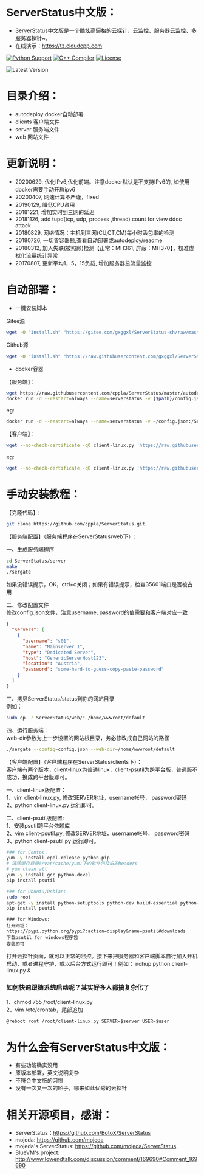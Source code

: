 # ServerStatus中文版：

* ServerStatus中文版是一个酷炫高逼格的云探针、云监控、服务器云监控、多服务器探针~。
* 在线演示：https://tz.cloudcpp.com

[![Python Support](https://img.shields.io/badge/python-2.7%2B%20-blue.svg)](https://github.com/cppla/ServerStatus)
[![C++ Compiler](http://img.shields.io/badge/C++-GNU-blue.svg?style=flat&logo=cplusplus)](https://github.com/cppla/ServerStatus)
[![License](https://img.shields.io/badge/license-MIT-4EB1BA.svg?style=flat-square)](https://github.com/cppla/ServerStatus)

![Latest Version](http://dl.cpp.la/Archive/serverstatus.png)

# 目录介绍：

* autodeploy docker自动部署
* clients 客户端文件
* server 服务端文件
* web 网站文件

# 更新说明：

* 20200629, 优化IPv6,优化前端。注意docker默认是不支持IPv6的, 如使用docker需要手动开启ipv6
* 20200407, 网速计算不严谨，fixed
* 20190129, 降低CPU占用
* 20181221, 增加实时到三网的延迟
* 20181126, add tupd(tcp, udp, process ,thread) count for view ddcc attack
* 20180829, 网络情况：主机到三网(CU,CT,CM)每小时丢包率的检测
* 20180726, 一切皆容器额,查看自动部署或autodeploy/readme
* 20180312, 加入失联(被照顾)检测【正常：MH361, 屏蔽：MH370】，校准虚拟化流量统计异常
* 20170807, 更新平均1，5，15负载, 增加服务器总流量监控

# 自动部署：

- 一键安装脚本

Gitee源

```bash
wget -O "install.sh" "https://gitee.com/gxggxl/ServerStatus-sh/raw/master/install.sh" && chmod 700 install.sh && ./install.sh
```

Github源

```bash
wget -O "install.sh" "https://raw.githubusercontent.com/gxggxl/ServerStatus-sh/master/install.sh" && chmod 700 install.sh && ./install.sh
```

- docker容器

【服务端】：

```bash
wget https://raw.githubusercontent.com/cppla/ServerStatus/master/autodeploy/config.json
docker run -d --restart=always --name=serverstatus -v {$path}/config.json:/ServerStatus/server/config.json -p {$port}:80 -p {$port}:35601 cppla/serverstatus
```

eg:

```bash
docker run -d --restart=always --name=serverstatus -v ~/config.json:/ServerStatus/server/config.json -p 80:80 -p 35601:35601 cppla/serverstatus
```

【客户端】：

```bash
wget --no-check-certificate -qO client-linux.py 'https://raw.githubusercontent.com/cppla/ServerStatus/master/clients/client-linux.py' && nohup python client-linux.py SERVER={$SERVER} USER={$USER} PASSWORD={$PASSWORD} >/dev/null 2>&1 &
```

eg:

```bash
wget --no-check-certificate -qO client-linux.py 'https://raw.githubusercontent.com/cppla/ServerStatus/master/clients/client-linux.py' && nohup python client-linux.py SERVER=45.79.67.132 USER=s04  >/dev/null 2>&1 &
```

# 手动安装教程：

【克隆代码】:

```bash
git clone https://github.com/cppla/ServerStatus.git
```

【服务端配置】（服务端程序在ServerStatus/web下）:

一、生成服务端程序

```bash
cd ServerStatus/server
make
./sergate
```

如果没错误提示，OK，ctrl+c关闭；如果有错误提示，检查35601端口是否被占用

二、修改配置文件         
修改config.json文件，注意username, password的值需要和客户端对应一致  

```json
{
  "servers": [
    {
      "username": "s01",
      "name": "Mainserver 1",
      "type": "Dedicated Server",
      "host": "GenericServerHost123",
      "location": "Austria",
      "password": "some-hard-to-guess-copy-paste-password"
    }
  ]
}       
```

三、拷贝ServerStatus/status到你的网站目录        
例如：

```bash
sudo cp -r ServerStatus/web/* /home/wwwroot/default
```

四、运行服务端：             
web-dir参数为上一步设置的网站根目录，务必修改成自己网站的路径

```bash
./sergate --config=config.json --web-dir=/home/wwwroot/default   
```

【客户端配置】（客户端程序在ServerStatus/clients下）：          
客户端有两个版本，client-linux为普通linux，client-psutil为跨平台版，普通版不成功，换成跨平台版即可。

一、client-linux版配置：       
1、vim client-linux.py, 修改SERVER地址，username帐号， password密码        
2、python client-linux.py 运行即可。

二、client\-psutil版配置:                
1、安装psutil跨平台依赖库      
2、vim client\-psutil.py, 修改SERVER地址，username帐号， password密码       
3、python client\-psutil.py 运行即可。

```bash
### for Centos： 
yum -y install epel-release python-pip
# 清除缓存目录(/var/cache/yum)下的软件包及旧的headers
# yum clean all
yum -y install gcc python-devel
pip install psutil
```

```bash
### for Ubuntu/Debian:
sudo root
apt-get -y install python-setuptools python-dev build-essential python-pip 
pip install psutil
```

```
### for Windows:
打开网址：https://pypi.python.org/pypi?:action=display&name=psutil#downloads
下载psutil for windows程序包
安装即可
```

打开云探针页面，就可以正常的监控。接下来把服务器和客户端脚本自行加入开机启动，或者进程守护，或以后台方式运行即可！例如： nohup python client-linux.py &

### 如何快速跟随系统启动呢？其实好多人都搞复杂化了

1、chmod 755 /root/client-linux.py    
2、vim /etc/crontab，尾部追加

```diff
@reboot root /root/client-linux.py SERVER=$server USER=$user
```

# 为什么会有ServerStatus中文版：

* 有些功能确实没用
* 原版本部署，英文说明复杂
* 不符合中文版的习惯
* 没有一次又一次的轮子，哪来如此优秀的云探针

# 相关开源项目，感谢：

* ServerStatus：https://github.com/BotoX/ServerStatus
* mojeda: https://github.com/mojeda
* mojeda's ServerStatus: https://github.com/mojeda/ServerStatus
* BlueVM's project: http://www.lowendtalk.com/discussion/comment/169690#Comment_169690
